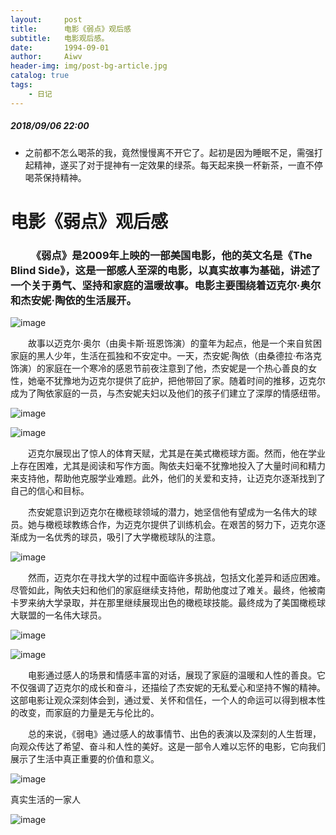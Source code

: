 ```yaml
---
layout:     post
title:      电影《弱点》观后感
subtitle:   电影观后感。
date:       1994-09-01
author:     Aiwv
header-img: img/post-bg-article.jpg
catalog: true
tags:
    - 日记
---
```



##### 2018/09/06 22:00
- 之前都不怎么喝茶的我，竟然慢慢离不开它了。起初是因为睡眠不足，需强打起精神，遂买了对于提神有一定效果的绿茶。每天起来换一杯新茶，一直不停喝茶保持精神。

# 电影《弱点》观后感 

### &emsp;&emsp;《弱点》是2009年上映的一部美国电影，他的英文名是《The Blind Side》，这是一部感人至深的电影，以真实故事为基础，讲述了一个关于勇气、坚持和家庭的温暖故事。电影主要围绕着迈克尔·奥尔和杰安妮·陶依的生活展开。

![image](https://github.com/weakchen007/aiwv.github.io/assets/58799395/7a181ed8-b880-49ab-bc10-9a92d7b56eab)

&emsp;&emsp;故事以迈克尔·奥尔（由奥卡斯·班恩饰演）的童年为起点，他是一个来自贫困家庭的黑人少年，生活在孤独和不安定中。一天，杰安妮·陶依（由桑德拉·布洛克饰演）的家庭在一个寒冷的感恩节前夜注意到了他，杰安妮是一个热心善良的女性，她毫不犹豫地为迈克尔提供了庇护，把他带回了家。随着时间的推移，迈克尔成为了陶依家庭的一员，与杰安妮夫妇以及他们的孩子们建立了深厚的情感纽带。

![image](https://github.com/weakchen007/aiwv.github.io/assets/58799395/e7cf2c00-cafa-4c72-8c4d-962c67f50f1b)

![image](https://github.com/weakchen007/aiwv.github.io/assets/58799395/ab1fc8ff-cc1b-4787-a396-7f2a9c9f7d76)

&emsp;&emsp;迈克尔展现出了惊人的体育天赋，尤其是在美式橄榄球方面。然而，他在学业上存在困难，尤其是阅读和写作方面。陶依夫妇毫不犹豫地投入了大量时间和精力来支持他，帮助他克服学业难题。此外，他们的关爱和支持，让迈克尔逐渐找到了自己的信心和目标。

&emsp;&emsp;杰安妮意识到迈克尔在橄榄球领域的潜力，她坚信他有望成为一名伟大的球员。她与橄榄球教练合作，为迈克尔提供了训练机会。在艰苦的努力下，迈克尔逐渐成为一名优秀的球员，吸引了大学橄榄球队的注意。

![image](https://github.com/weakchen007/aiwv.github.io/assets/58799395/b2527a95-e81f-484f-bcdc-5cec8c9b1827)

&emsp;&emsp;然而，迈克尔在寻找大学的过程中面临许多挑战，包括文化差异和适应困难。尽管如此，陶依夫妇和他们的家庭继续支持他，帮助他度过了难关。最终，他被南卡罗来纳大学录取，并在那里继续展现出色的橄榄球技能。最终成为了美国橄榄球大联盟的一名伟大球员。

![image](https://github.com/weakchen007/aiwv.github.io/assets/58799395/6aa1c6c6-14e6-42a5-b53b-c3dfaf1b11e3)

![image](https://github.com/weakchen007/aiwv.github.io/assets/58799395/8d606301-abb9-4475-9abe-dcec2f9de745)

&emsp;&emsp;电影通过感人的场景和情感丰富的对话，展现了家庭的温暖和人性的善良。它不仅强调了迈克尔的成长和奋斗，还描绘了杰安妮的无私爱心和坚持不懈的精神。这部电影让观众深刻体会到，通过爱、关怀和信任，一个人的命运可以得到根本性的改变，而家庭的力量是无与伦比的。

&emsp;&emsp;总的来说，《弱电》通过感人的故事情节、出色的表演以及深刻的人生哲理，向观众传达了希望、奋斗和人性的美好。这是一部令人难以忘怀的电影，它向我们展示了生活中真正重要的价值和意义。

![image](https://github.com/weakchen007/aiwv.github.io/assets/58799395/cf9feaaa-19b7-4154-be4a-fe7e64818147)

真实生活的一家人

![image](https://github.com/weakchen007/aiwv.github.io/assets/58799395/f54a9e52-feab-4522-a6ff-4a088534d249)
